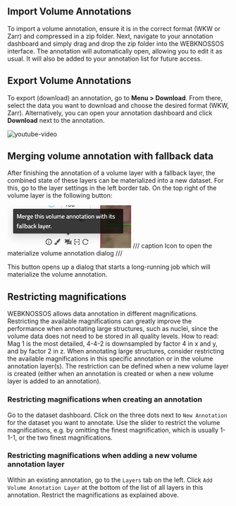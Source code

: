 ## Import Volume Annotations

To import a volume annotation, ensure it is in the correct format (WKW or Zarr) and compressed in a zip folder. Next, navigate to your annotation dashboard and simply drag and drop the zip folder into the WEBKNOSSOS interface. The annotation will automatically open, allowing you to edit it as usual. It will also be added to your annotation list for future access.

## Export Volume Annotations
To export (download) an annotation, go to **Menu > Download**. From there, select the data you want to download and choose the desired format (WKW, Zarr). Alternatively, you can open your annotation dashboard and click **Download** next to the annotation.

![youtube-video](https://www.youtube.com/embed/l8ZacNqvMzI)

## Merging volume annotation with fallback data

After finishing the annotation of a volume layer with a fallback layer, the combined state of these layers can be materialized into a new dataset. For this, go to the layer settings in the left border tab. On the top right of the volume layer is the following button:

![Icon to open the materialize volume annotation dialog](../images/materialize_volume_annotation_icon.jpg)
/// caption
Icon to open the materialize volume annotation dialog
///

This button opens up a dialog that starts a long-running job which will materialize the volume annotation.

## Restricting magnifications

WEBKNOSSOS allows data annotation in different magnifications.
Restricting the available magnifications can greatly improve the performance when annotating large structures, such as nuclei, since the volume data does not need to be stored in all quality levels. 
How to read: Mag 1 is the most detailed, 4-4-2 is downsampled by factor 4 in x and y, and by factor 2 in z.
When annotating large structures, consider restricting the available magnifications in this specific annotation or in the volume annotation layer(s).
The restriction can be defined when a new volume layer is created (either when an annotation is created or when a new volume layer is added to an annotation).

### Restricting magnifications when creating an annotation

Go to the dataset dashboard. Click on the three dots next to `New Annotation` for the dataset you want to annotate. Use the slider to restrict the volume magnifications, e.g. by omitting the finest magnification, which is usually 1-1-1, or the two finest magnifications.

### Restricting magnifications when adding a new volume annotation layer

Within an existing annotation, go to the `Layers` tab on the left. Click `Add Volume Annotation Layer` at the bottom of the list of all layers in this annotation. Restrict the magnifications as explained above.